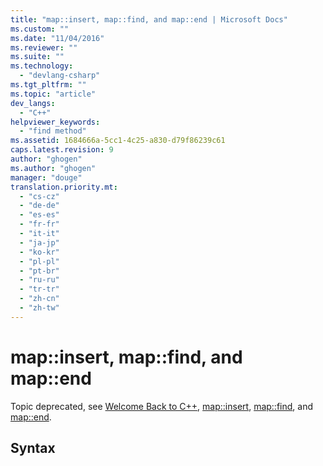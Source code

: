 ```yaml
---
title: "map::insert, map::find, and map::end | Microsoft Docs"
ms.custom: ""
ms.date: "11/04/2016"
ms.reviewer: ""
ms.suite: ""
ms.technology: 
  - "devlang-csharp"
ms.tgt_pltfrm: ""
ms.topic: "article"
dev_langs: 
  - "C++"
helpviewer_keywords: 
  - "find method"
ms.assetid: 1684666a-5cc1-4c25-a830-d79f86239c61
caps.latest.revision: 9
author: "ghogen"
ms.author: "ghogen"
manager: "douge"
translation.priority.mt: 
  - "cs-cz"
  - "de-de"
  - "es-es"
  - "fr-fr"
  - "it-it"
  - "ja-jp"
  - "ko-kr"
  - "pl-pl"
  - "pt-br"
  - "ru-ru"
  - "tr-tr"
  - "zh-cn"
  - "zh-tw"
---
```

# map::insert, map::find, and map::end
Topic deprecated, see [Welcome Back to C++](/visual-cpp/cpp/welcome-back-to-cpp-modern-cpp), [map::insert](http://msdn.microsoft.com/Library/44e98187-779a-49e6-9d27-654754f2f1b4), [map::find](http://msdn.microsoft.com/Library/c4fa43ca-21a0-4bf5-ba71-e757a6e8bdca), and [map::end](http://msdn.microsoft.com/Library/cdb836d4-47c7-4907-b2d3-f7f3672e0504).  
  
## Syntax